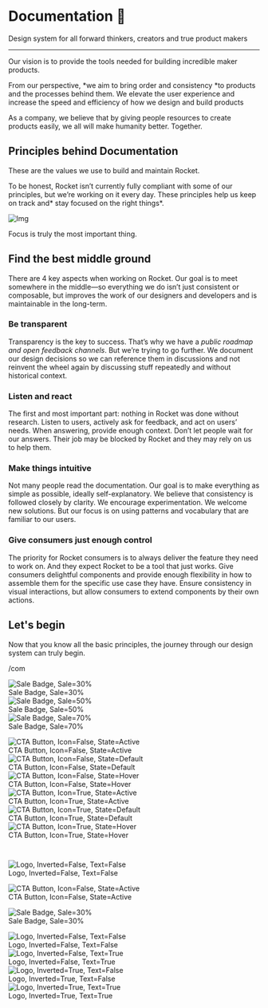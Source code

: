 
# Documentation 🚀

Design system for all forward thinkers, creators and true product makers

---

Our vision is to provide the tools needed for building incredible maker products.

From our perspective, *we aim to bring order and consistency *to products and the processes behind them. We elevate the user experience and increase the speed and efficiency of how we design and build products

As a company, we believe that by giving people resources to create products easily, we all will make humanity better. Together.

## Principles behind Documentation

These are the values we use to build and maintain Rocket.

To be honest, Rocket isn’t currently fully compliant with some of our principles, but we’re working on it every day. These principles help us keep on track and* stay focused on the right things*.

![Img](https://studio-assets.supernova.io/design-systems/14533/9289758a-6300-472a-bbc6-a57098081abf.jpeg)

Focus is truly the most important thing.

## Find the best middle ground

There are 4 key aspects when working on Rocket. Our goal is to meet somewhere in the middle—so everything we do isn’t just consistent or composable, but improves the work of our designers and developers and is maintainable in the long-term.

### Be transparent

Transparency is the key to success. That’s why we have a *public roadmap and open feedback channels*. But we’re trying to go further. We document our design decisions so we can reference them in discussions and not reinvent the wheel again by discussing stuff repeatedly and without historical context.

### Listen and react

The first and most important part: nothing in Rocket was done without research. Listen to users, actively ask for feedback, and act on users’ needs. When answering, provide enough context. Don’t let people wait for our answers. Their job may be blocked by Rocket and they may rely on us to help them.

### Make things intuitive

Not many people read the documentation. Our goal is to make everything as simple as possible, ideally self-explanatory. We believe that consistency is followed closely by clarity. We encourage experimentation. We welcome new solutions. But our focus is on using patterns and vocabulary that are familiar to our users.

### Give consumers just enough control

The priority for Rocket consumers is to always deliver the feature they need to work on. And they expect Rocket to be a tool that just works. Give consumers delightful components and provide enough flexibility in how to assemble them for the specific use case they have. Ensure consistency in visual interactions, but allow consumers to extend components by their own actions.

## Let's begin

Now that you know all the basic principles, the journey through our design system can truly begin.

/com

  
![Sale Badge, Sale=30%](https://studio-assets.supernova.io/design-systems/14533/bef86145-7c05-45e9-aba4-3c67f4c96a47.png)  
Sale Badge, Sale=30%  
![Sale Badge, Sale=50%](https://studio-assets.supernova.io/design-systems/14533/ddbd4dbc-a9ad-4079-ac9a-d1880f732ec9.png)  
Sale Badge, Sale=50%  
![Sale Badge, Sale=70%](https://studio-assets.supernova.io/design-systems/14533/d7439903-48fe-4979-88da-6288fe0c6f73.png)  
Sale Badge, Sale=70%  


  
![CTA Button, Icon=False, State=Active](https://studio-assets.supernova.io/design-systems/14533/f1d77b1f-0cd5-4315-bbd0-20dee4233375.png)  
CTA Button, Icon=False, State=Active  
![CTA Button, Icon=False, State=Default](https://studio-assets.supernova.io/design-systems/14533/0a44f8db-a877-4417-826a-6c4509c0b530.png)  
CTA Button, Icon=False, State=Default  
![CTA Button, Icon=False, State=Hover](https://studio-assets.supernova.io/design-systems/14533/10a3616d-4651-4838-aac3-8992c52b8399.png)  
CTA Button, Icon=False, State=Hover  
![CTA Button, Icon=True, State=Active](https://studio-assets.supernova.io/design-systems/14533/97ee0d13-b235-40b6-a259-9287fc348787.png)  
CTA Button, Icon=True, State=Active  
![CTA Button, Icon=True, State=Default](https://studio-assets.supernova.io/design-systems/14533/efd78878-acdd-4240-984a-0a1edb9ff1ca.png)  
CTA Button, Icon=True, State=Default  
![CTA Button, Icon=True, State=Hover](https://studio-assets.supernova.io/design-systems/14533/038e3070-bc99-4e0c-9431-7e3cb1fce969.png)  
CTA Button, Icon=True, State=Hover  


```javascript  
  
```

  
![Logo, Inverted=False, Text=False](https://studio-assets.supernova.io/design-systems/14533/73b8ec5c-fc55-494a-b276-b8d2580cef4d.png)  
Logo, Inverted=False, Text=False  


  
  


  
![CTA Button, Icon=False, State=Active](https://studio-assets.supernova.io/design-systems/14533/f1d77b1f-0cd5-4315-bbd0-20dee4233375.png)  
CTA Button, Icon=False, State=Active  


  
![Sale Badge, Sale=30%](https://studio-assets.supernova.io/design-systems/14533/bef86145-7c05-45e9-aba4-3c67f4c96a47.png)  
Sale Badge, Sale=30%  


  
![Logo, Inverted=False, Text=False](https://studio-assets.supernova.io/design-systems/14533/73b8ec5c-fc55-494a-b276-b8d2580cef4d.png)  
Logo, Inverted=False, Text=False  
![Logo, Inverted=False, Text=True](https://studio-assets.supernova.io/design-systems/14533/c6cb55fd-6285-4616-8b55-d5f0d003d476.png)  
Logo, Inverted=False, Text=True  
![Logo, Inverted=True, Text=False](https://studio-assets.supernova.io/design-systems/14533/843165be-6210-4ec3-9568-91ae1bddc341.png)  
Logo, Inverted=True, Text=False  
![Logo, Inverted=True, Text=True](https://studio-assets.supernova.io/design-systems/14533/00824406-9cf3-4b7e-8a08-aeb20b65bc6f.png)  
Logo, Inverted=True, Text=True  
